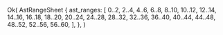 Ok(
    AstRangeSheet {
        ast_ranges: [
            0..2,
            2..4,
            4..6,
            6..8,
            8..10,
            10..12,
            12..14,
            14..16,
            16..18,
            18..20,
            20..24,
            24..28,
            28..32,
            32..36,
            36..40,
            40..44,
            44..48,
            48..52,
            52..56,
            56..60,
        ],
    },
)